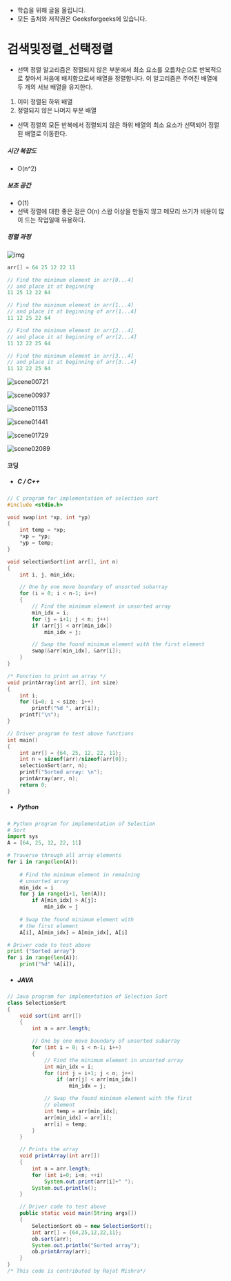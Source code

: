 - 학습을 위해 글을 올립니다.
- 모든 출처와 저작권은 Geeksforgeeks에 있습니다.

[^출처]: https://www.geeksforgeeks.org/



# 검색및정렬_선택정렬

- 선택 정렬 알고리즘은 정렬되지 않은 부분에서 최소 요소를 오름차순으로 반복적으로 찾아서 처음에 배치함으로써 배열을 정렬합니다. 이 알고리즘은 주어진 배열에 두 개의 서브 배열을 유지한다.

1. 이미 정렬된 하위 배열
2. 정렬되지 않은 나머지 부분 배열

- 선택 정렬의 모든 반복에서 정렬되지 않은 하위 배열의 최소 요소가 선택되어 정렬된 배열로 이동한다.

##### 시간 복잡도

- O(n^2)

##### 보조 공간

- O(1)
- 선택 정렬에 대한 좋은 점은 O(n) 스왑 이상을 만들지 않고 메모리 쓰기가 비용이 많이 드는 작업일때 유용하다.



##### 정렬 과정

![img](https://www.geeksforgeeks.org/wp-content/uploads/Selection-sort-flowchart.jpg)



```c
arr[] = 64 25 12 22 11

// Find the minimum element in arr[0...4]
// and place it at beginning
11 25 12 22 64

// Find the minimum element in arr[1...4]
// and place it at beginning of arr[1...4]
11 12 25 22 64

// Find the minimum element in arr[2...4]
// and place it at beginning of arr[2...4]
11 12 22 25 64

// Find the minimum element in arr[3...4]
// and place it at beginning of arr[3...4]
11 12 22 25 64 
```



![scene00721](https://www.geeksforgeeks.org/wp-content/uploads/gq/2014/01/scene00721-300x173.jpg)

![scene00937](https://www.geeksforgeeks.org/wp-content/uploads/gq/2014/01/scene00937-300x173.jpg)

![scene01153](https://www.geeksforgeeks.org/wp-content/uploads/gq/2014/01/scene01153-300x173.jpg)

![scene01441](https://www.geeksforgeeks.org/wp-content/uploads/gq/2014/01/scene01441-300x173.jpg)

![scene01729](https://www.geeksforgeeks.org/wp-content/uploads/gq/2014/01/scene01729-300x173.jpg)

![scene02089](https://www.geeksforgeeks.org/wp-content/uploads/gq/2014/01/scene02089-300x173.jpg)



#### 코딩

- ##### C / C++

```c
// C program for implementation of selection sort 
#include <stdio.h> 

void swap(int *xp, int *yp) 
{ 
	int temp = *xp; 
	*xp = *yp; 
	*yp = temp; 
} 

void selectionSort(int arr[], int n) 
{ 
	int i, j, min_idx; 

	// One by one move boundary of unsorted subarray 
	for (i = 0; i < n-1; i++) 
	{ 
		// Find the minimum element in unsorted array 
		min_idx = i; 
		for (j = i+1; j < n; j++) 
		if (arr[j] < arr[min_idx]) 
			min_idx = j; 

		// Swap the found minimum element with the first element 
		swap(&arr[min_idx], &arr[i]); 
	} 
} 

/* Function to print an array */
void printArray(int arr[], int size) 
{ 
	int i; 
	for (i=0; i < size; i++) 
		printf("%d ", arr[i]); 
	printf("\n"); 
} 

// Driver program to test above functions 
int main() 
{ 
	int arr[] = {64, 25, 12, 22, 11}; 
	int n = sizeof(arr)/sizeof(arr[0]); 
	selectionSort(arr, n); 
	printf("Sorted array: \n"); 
	printArray(arr, n); 
	return 0; 
} 

```

- ##### Python

```python
# Python program for implementation of Selection 
# Sort 
import sys 
A = [64, 25, 12, 22, 11] 

# Traverse through all array elements 
for i in range(len(A)): 
	
	# Find the minimum element in remaining 
	# unsorted array 
	min_idx = i 
	for j in range(i+1, len(A)): 
		if A[min_idx] > A[j]: 
			min_idx = j 
			
	# Swap the found minimum element with 
	# the first element		 
	A[i], A[min_idx] = A[min_idx], A[i] 

# Driver code to test above 
print ("Sorted array") 
for i in range(len(A)): 
	print("%d" %A[i]), 

```

- ##### JAVA

```java
// Java program for implementation of Selection Sort 
class SelectionSort 
{ 
	void sort(int arr[]) 
	{ 
		int n = arr.length; 

		// One by one move boundary of unsorted subarray 
		for (int i = 0; i < n-1; i++) 
		{ 
			// Find the minimum element in unsorted array 
			int min_idx = i; 
			for (int j = i+1; j < n; j++) 
				if (arr[j] < arr[min_idx]) 
					min_idx = j; 

			// Swap the found minimum element with the first 
			// element 
			int temp = arr[min_idx]; 
			arr[min_idx] = arr[i]; 
			arr[i] = temp; 
		} 
	} 

	// Prints the array 
	void printArray(int arr[]) 
	{ 
		int n = arr.length; 
		for (int i=0; i<n; ++i) 
			System.out.print(arr[i]+" "); 
		System.out.println(); 
	} 

	// Driver code to test above 
	public static void main(String args[]) 
	{ 
		SelectionSort ob = new SelectionSort(); 
		int arr[] = {64,25,12,22,11}; 
		ob.sort(arr); 
		System.out.println("Sorted array"); 
		ob.printArray(arr); 
	} 
} 
/* This code is contributed by Rajat Mishra*/

```

